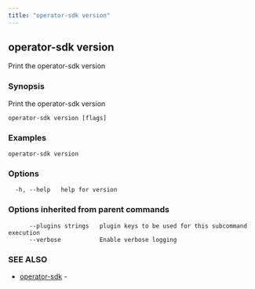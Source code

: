 ```yaml
---
title: "operator-sdk version"
---
```

## operator-sdk version

Print the operator-sdk version

### Synopsis

Print the operator-sdk version

```
operator-sdk version [flags]
```

### Examples

```
operator-sdk version
```

### Options

```
  -h, --help   help for version
```

### Options inherited from parent commands

```
      --plugins strings   plugin keys to be used for this subcommand execution
      --verbose           Enable verbose logging
```

### SEE ALSO

* [operator-sdk](../operator-sdk)	 - 

